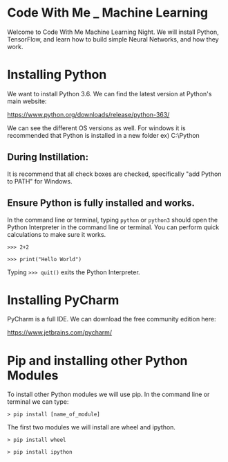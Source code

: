 # Code With Me _ Machine Learning
Welcome to Code With Me Machine Learning Night. We will install Python, TensorFlow, and learn how to build simple Neural Networks, and how they work.

# Installing Python 
We want to install Python 3.6. We can find the latest version at Python's main website:

https://www.python.org/downloads/release/python-363/

We can see the different OS versions as well. For windows it is recommended that Python is installed in a new folder ex) C:\Python

## During Instillation:
It is recommend that all check boxes are checked, specifically "add Python to PATH" for Windows.

## Ensure Python is fully installed and works.
In the command line or terminal, typing ```python``` or ```python3``` should open the Python Interpreter in the command line or terminal. You can perform quick calculations to make sure it works.

```>>> 2+2```

```>>> print("Hello World")```

Typing ```>>> quit()``` exits the Python Interpreter.

# Installing PyCharm 
PyCharm is a full IDE. We can download the free community edition here:

https://www.jetbrains.com/pycharm/

# Pip and installing other Python Modules 
To install other Python modules we will use pip. In the command line or terminal we can type:

```> pip install [name_of_module]```

The first two modules we will install are wheel and ipython.

```> pip install wheel``` 

```> pip install ipython```

